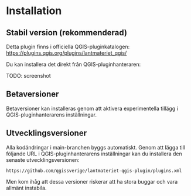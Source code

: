 # Installation

## Stabil version (rekommenderad)

Detta plugin finns i officiella QGIS-pluginkatalogen: https://plugins.qgis.org/plugins/lantmateriet_qgis/

Du kan installera det direkt från QGIS-pluginhanteraren:

TODO: screenshot

## Betaversioner

Betaversioner kan installeras genom att aktivera experimentella tillägg i QGIS-pluginhanterarens inställningar.

## Utvecklingsversioner

Alla kodändringar i main-branchen byggs automatiskt. Genom att lägga till följande URL i QGIS-pluginhanterarens inställningar kan du installera den senaste utvecklingsversionen:

```url
https://github.com/qgissverige/lantmateriet-qgis-plugin/plugins.xml
```

Men kom ihåg att dessa versioner riskerar att ha stora buggar och vara allmänt instabila.
